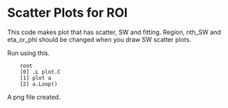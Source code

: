 Scatter Plots for ROI
======================

This code makes plot that has scatter, SW and fitting.
Region, nth\_SW and eta\_or\_phi should be changed when you draw SW scatter plots.

Run using this.
```
	root
	[0] .L plot.C
	[1] plot a
	[2] a.Loop()
```
A png file created.
